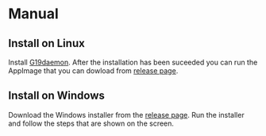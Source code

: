 # Manual

## Install on Linux

Install [G19daemon](https://github.com/mortendynamite/g19daemon/releases). After the installation has been suceeded you can run the AppImage that you can dowload from [release page](https://github.com/lonelobo0070/Hardware-Monitor-Applet/releases).

## Install on Windows

Download the Windows installer from the [release page](https://github.com/lonelobo0070/Hardware-Monitor-Applet/releases). Run the installer and follow the steps that are shown on the screen.


